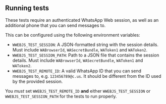 ## Running tests

These tests require an authenticated WhatsApp Web session, as well as an additional phone that you can send messages to.

This can be configured using the following environment variables:
- `WWEBJS_TEST_SESSION`: A JSON-formatted string with the session details. Must include `WABrowserId`, `WASecretBundle`, `WAToken1` and `WAToken2`.
- `WWEBJS_TEST_SESSION_PATH`: Path to a JSON file that contains the session details. Must include `WABrowserId`, `WASecretBundle`, `WAToken1` and `WAToken2`.
- `WWEBJS_TEST_REMOTE_ID`: A valid WhatsApp ID that you can send messages to, e.g. `123456789@c.us`. It should be different from the ID used by the provided session.

You *must* set `WWEBJS_TEST_REMOTE_ID` **and** either `WWEBJS_TEST_SESSION` or `WWEBJS_TEST_SESSION_PATH` for the tests to run properly.

